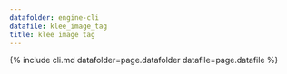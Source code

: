 ```yaml
---
datafolder: engine-cli
datafile: klee_image_tag
title: klee image tag
---
```

{% include cli.md datafolder=page.datafolder datafile=page.datafile %}
